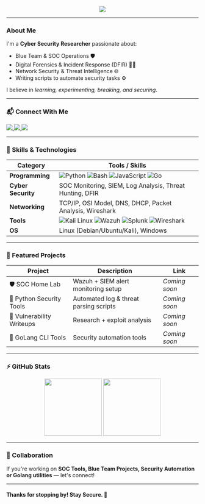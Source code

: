 <!-- Header -->
<p align="center">
  <img src="https://readme-typing-svg.herokuapp.com?font=Fira+Code&weight=600&size=26&pause=1000&color=00F7FF&center=true&vCenter=true&width=550&lines=Hello+There!+I'm+Anandha+Krishnan;Cyber+Security+Researcher;Python+%7C+Bash+%7C+JavaScript+%7C+GoLang;SOC+%7C+Networking+%7C+Blue+Team;Welcome+to+my+GitHub+Profile!">
</p>

---

###  About Me
I'm a **Cyber Security Researcher** passionate about:
- Blue Team & SOC Operations 🛡️
- Digital Forensics & Incident Response (DFIR) 🕵️‍♂️
- Network Security & Threat Intelligence 🌐
- Writing scripts to automate security tasks ⚙️

I believe in *learning, experimenting, breaking, and securing*.

---

### 📬 Connect With Me
<p align="left">

<a href="https://www.linkedin.com/in/YOUR-LINKEDIN](https://www.linkedin.com/in/anandha-krishnan-c-751195318/" target="">
<img src="https://img.shields.io/badge/LinkedIn-0077B5?style=for-the-badge&logo=linkedin&logoColor=white"/>
</a>

<a href="https://instagram.com/YOUR-INSTAGRAM" target="_blank">
<img src="https://img.shields.io/badge/Instagram-E4405F?style=for-the-badge&logo=instagram&logoColor=white"/>
</a>

<a href="mailto:YOURMAIL@example.com">
<img src="https://img.shields.io/badge/Email-D14836?style=for-the-badge&logo=gmail&logoColor=white"/>
</a>

</p>

---

### 🧠 Skills & Technologies

| Category | Tools / Skills |
|---------|----------------|
| **Programming** | ![Python](https://img.shields.io/badge/Python-FFD43B?style=for-the-badge&logo=python&logoColor=306998) ![Bash](https://img.shields.io/badge/Bash-121011?style=for-the-badge&logo=gnu-bash&logoColor=white) ![JavaScript](https://img.shields.io/badge/JavaScript-F7DF1E?style=for-the-badge&logo=javascript&logoColor=black) ![Go](https://img.shields.io/badge/Go-00ADD8?style=for-the-badge&logo=go&logoColor=white) |
| **Cyber Security** | SOC Monitoring, SIEM, Log Analysis, Threat Hunting, DFIR |
| **Networking** | TCP/IP, OSI Model, DNS, DHCP, Packet Analysis, Wireshark |
| **Tools** | ![Kali Linux](https://img.shields.io/badge/Kali-268BEE?style=for-the-badge&logo=kalilinux&logoColor=white) ![Wazuh](https://img.shields.io/badge/Wazuh-02569B?style=for-the-badge&logo=wazuh&logoColor=white) ![Splunk](https://img.shields.io/badge/Splunk-000000?style=for-the-badge&logo=splunk&logoColor=white) ![Wireshark](https://img.shields.io/badge/Wireshark-1679A7?style=for-the-badge&logo=Wireshark&logoColor=white) |
| **OS** | Linux (Debian/Ubuntu/Kali), Windows |

---

### 📌 Featured Projects

| Project | Description | Link |
|--------|-------------|------|
| 🛡️ SOC Home Lab | Wazuh + SIEM alert monitoring setup | *Coming soon* |
| 🐍 Python Security Tools | Automated log & threat parsing scripts | *Coming soon* |
| 🦂 Vulnerability Writeups | Research + exploit analysis | *Coming soon* |
| 🦫 GoLang CLI Tools | Security automation tools | *Coming soon* |

---

### ⚡ GitHub Stats
<p align="center">
<img src="https://github-readme-stats.vercel.app/api?username=YOUR_GITHUB_USERNAME&show_icons=true&theme=radical" height="150"/>
<img src="https://github-readme-stats.vercel.app/api/top-langs/?username=YOUR_GITHUB_USERNAME&layout=compact&theme=radical" height="150"/>
</p>

---

### 🤝 Collaboration
If you're working on **SOC Tools, Blue Team Projects, Security Automation or Golang utilities** — let's connect!

---

#### **Thanks for stopping by! Stay Secure.** 🔐
